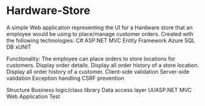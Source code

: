 # Hardware-Store

A simple Web application representing the UI for a Hardware store that an employee would be using to place/manage customer orders. Created with the following technologies:
	C#
	ASP.NET MVC
	Entity Framework
	Azure SQL DB
	xUNIT
	
Functionality:
	The employee can place orders to store locations for customers.
	Display order details.
	Display all order history of a store location.
	Display all order history of a customer.
	Client-side validation
	Server-side validation
	Exception handling
	CSRF prevention
	
Structure
	Business logic/class library
	Data access layer
	UI/ASP.NET MVC Web Application
	Test
